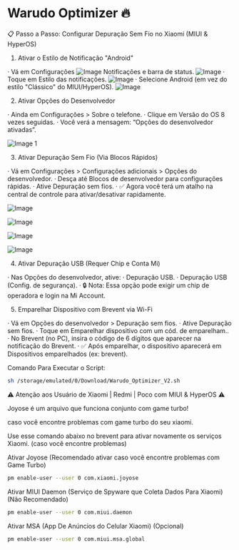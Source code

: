 # Warudo Optimizer 🔥

📋 Passo a Passo: Configurar Depuração Sem Fio no Xiaomi (MIUI & HyperOS)

1. Ativar o Estilo de Notificação "Android"

· Vá em Configurações
![Image](https://github.com/warudotv/Warudo_Optimizer/blob/Screenshots/IMG-20250930-WA0017.jpg)
Notificações e barra de status.
![Image](https://github.com/warudotv/Warudo_Optimizer/blob/Screenshots/IMG-20250930-WA0018.jpg)
· Toque em Estilo das notificações.
![Image](https://github.com/warudotv/Warudo_Optimizer/blob/Screenshots/IMG-20250930-WA0020.jpg)
· Selecione Android (em vez do estilo "Clássico" do MIUI/HyperOS).
![Image](https://github.com/warudotv/Warudo_Optimizer/blob/Screenshots/IMG-20250930-WA0022.jpg)

2. Ativar Opções do Desenvolvedor

· Ainda em Configurações > Sobre o telefone.
· Clique em Versão do OS 8 vezes seguidas.
· Você verá a mensagem: “Opções do desenvolvedor ativadas”.

![Image 1](https://github.com/warudotv/Warudo_Optimizer/blob/Screenshots/IMG-20250930-WA0015.jpg)

3. Ativar Depuração Sem Fio (Via Blocos Rápidos)

· Vá em Configurações > Configurações adicionais > Opções do desenvolvedor.
· Desça até Blocos de desenvolvedor para configurações rápidas.
· Ative Depuração sem fios.
· ✅ Agora você terá um atalho na central de controle para ativar/desativar rapidamente.

![Image](https://github.com/warudotv/Warudo_Optimizer/blob/Screenshots/IMG-20250930-WA0016.jpg)

![Image](https://github.com/warudotv/Warudo_Optimizer/blob/Screenshots/IMG-20250930-WA0014.jpg)

![Image](https://github.com/warudotv/Warudo_Optimizer/blob/Screenshots/IMG-20250930-WA0021.jpg)

![Image](https://github.com/warudotv/Warudo_Optimizer/blob/Screenshots/IMG-20250930-WA0022.jpg)


4. Ativar Depuração USB (Requer Chip e Conta Mi)

· Nas Opções do desenvolvedor, ative:
  · Depuração USB.
  · Depuração USB (Config. de segurança).
· 🔒 Nota: Essa opção pode exigir um chip de operadora e login na Mi Account.


5. Emparelhar Dispositivo com Brevent via Wi-Fi

· Vá em Opções do desenvolvedor > Depuração sem fios.
· Ative Depuração sem fios.
· Toque em Emparelhar dispositivo com um cód. de emparelham..
· No Brevent (no PC), insira o código de 6 dígitos que aparecer na notificação do Brevent.
· ✅ Após emparelhar, o dispositivo aparecerá em Dispositivos emparelhados (ex: brevent).

Comando Para Executar o Script:
```bash
sh /storage/emulated/0/Download/Warudo_Optimizer_V2.sh

```
⚠️ Atenção aos Usuário de Xiaomi | Redmi | Poco com MIUI & HyperOS ⚠️

Joyose é um arquivo que funciona conjunto com game turbo! 

caso você encontre problemas com game turbo do seu xiaomi.

Use esse comando abaixo no brevent para ativar novamente os serviços Xiaomi. (caso você encontre problemas)

Ativar Joyose (Recomendado ativar caso você encontre problemas com Game Turbo)
```bash
pm enable-user --user 0 com.xiaomi.joyose
```
Ativar MIUI Daemon (Serviço de Spyware que Coleta Dados Para Xiaomi) (Não Recomendado)
```bash
pm enable-user --user 0 com.miui.daemon
```
Ativar MSA (App De Anúncios do Celular Xiaomi) (Opcional)
```bash
pm enable-user --user 0 com.miui.msa.global
